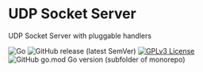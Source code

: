 # UDP Socket Server

UDP Socket Server with pluggable handlers

![Go](https://github.com/pavelkim/srcds_logserver/workflows/Go/badge.svg?branch=master&event=push) ![GitHub release (latest SemVer)](https://img.shields.io/github/v/release/pavelkim/srcds_logserver?sort=semver) [![GPLv3 License](https://img.shields.io/badge/License-GPL%20v3-yellow.svg)](https://opensource.org/licenses/) ![GitHub go.mod Go version (subfolder of monorepo)](https://img.shields.io/github/go-mod/go-version/pavelkim/srcds_logserver?filename=go.mod)
